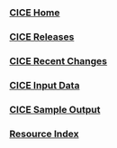 ### [**CICE Home**](https://github.com/CICE-Consortium/CICE/wiki)
### [**CICE Releases**](https://github.com/CICE-Consortium/CICE/wiki/CICE-Version-Index)
### [**CICE Recent Changes**](https://github.com/CICE-Consortium/CICE/wiki/CICE-Recent-Changes)
### [**CICE Input Data**](https://github.com/CICE-Consortium/CICE/wiki/CICE-Input-Data)
### [**CICE Sample Output**](https://github.com/CICE-Consortium/CICE/wiki/CICE-Sample-Output)
### [**Resource Index**](https://github.com/CICE-Consortium/About-Us/wiki/Resource-Index)  